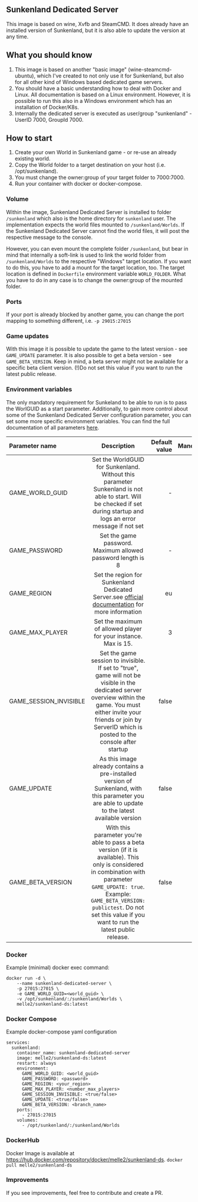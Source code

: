 ## Sunkenland Dedicated Server
This image is based on wine, Xvfb and SteamCMD. It does already have an installed version of Sunkenland, but it is also able to update the version at any time.

## What you should know
1. This image is based on another "basic image" (wine-steamcmd-ubuntu), which I've created to not only use it for Sunkenland, but also for all other kind of Windows based dedicated game servers. 
2. You should have a basic understanding how to deal with Docker and Linux. All documentation is based on a Linux environment. However, it is possible to run this also in a Windows environment which has an installation of Docker/K8s. 
3. Internally the dedicated server is executed as user/group "sunkenland" - UserID 7000, GroupId 7000.

## How to start
1. Create your own World in Sunkenland game - or re-use an already existing world.
2. Copy the World folder to a target destination on your host (i.e. /opt/sunkenland).
3. You must change the owner:group of your target folder to 7000:7000.
4. Run your container with docker or docker-compose.

### Volume
Within the image, Sunkenland Dedicated Server is installed to folder `/sunkenland` which also is the home directory for `sunkenland` user. The implementation expects the world files mounted to `/sunkenland/Worlds`.
If the Sunkenland Dedicated Server cannot find the world files, it will post the respective message to the console.

However, you can even mount the complete folder `/sunkenland`, but bear in mind that internally a soft-link is used to link the world folder from `/sunkenland/Worlds` to the respective "Windows" target location. If you want to do this, you have to add a mount for the target location, too. The target location is defined in `Dockerfile` environment variable `WORLD_FOLDER`. What you have to do in any case is to change the owner:group of the mounted folder.  

### Ports
If your port is already blocked by another game, you can change the port mapping to something different, i.e. `-p 29015:27015`

### Game updates
With this image it is possible to update the game to the latest version - see `GAME_UPDATE` parameter. It is also possible to get a beta version - see `GAME_BETA_VERSION`. Keep in mind, a beta server might not be available for a specific beta client version. (!)Do not set this value if you want to run the latest public release.

### Environment variables
The only mandatory requirement for Sunkeland to be able to run is to pass the WorlGUID as a start parameter. Additionally, to gain more control about some of the Sunkenland Dedicated Server configuration parameter, you can set some more specific environment variables.
You can find the full documentation of all parameters [here](https://www.sunkenlandgame.com/post/dedicated-server-user-manual).

| Parameter name         |                                                                                                                              Description                                                                                                                              | Default value | Mandatory |
|:-----------------------|:---------------------------------------------------------------------------------------------------------------------------------------------------------------------------------------------------------------------------------------------------------------------:|--------------:|----------:|
| GAME_WORLD_GUID        |                                                 Set the WorldGUID for Sunkenland. Without this parameter Sunkenland is not able to start. Will be checked if set during startup and logs an error message if not set                                                  |             - |       yes |
| GAME_PASSWORD          |                                                                                                      Set the game password. Maximum allowed password length is 8                                                                                                      |             - |        no |
| GAME_REGION            |                                                  Set the region for Sunkenland Dedicated Server.see [official documentation](https://www.sunkenlandgame.com/post/dedicated-server-user-manual) for more information                                                   |            eu |        no |
| GAME_MAX_PLAYER        |                                                                                                    Set the maximum of allowed player for your instance. Max is 15.                                                                                                    |             3 |        no |
| GAME_SESSION_INVISIBLE |                 Set the game session to invisible. If set to "true", game will not be visible in the dedicated server overview within the game. You must either invite your friends or join by ServerID which is posted to the console after startup                  |         false |        no |
| GAME_UPDATE            |                                                           As this image already contains a pre-installed version of Sunkenland, with this parameter you are able to update to the latest available version                                                            |         false |        no |
| GAME_BETA_VERSION      | With this parameter you're able to pass a beta version (if it is available). This only is considered in combination with parameter `GAME_UPDATE: true`. Example: `GAME_BETA_VERSION: publictest`. Do not set this value if you want to run the latest public release. |         false |        no |

### Docker
Example (minimal) docker exec command:
```
docker run -d \
	--name sunkenland-dedicated-server \
	-p 27015:27015 \
	-e GAME_WORLD_GUID=<world_guid> \
	-v /opt/sunkenland/:/sunkenland/Worlds \
	melle2/sunkenland-ds:latest
```

### Docker Compose
Example docker-compose yaml configuration
```
services:
  sunkenland:
    container_name: sunkenland-dedicated-server
    image: melle2/sunkenland-ds:latest
    restart: always
    environment:
      GAME_WORLD_GUID: <world_guid>
      GAME_PASSWORD: <password>
      GAME_REGION: <your_region>
      GAME_MAX_PLAYER: <number_max_players>
      GAME_SESSION_INVISIBLE: <true/false>
      GAME_UPDATE: <true/false>
      GAME_BETA_VERSION: <branch_name>
    ports:
      - 27015:27015
    volumes:
      - /opt/sunkenland/:/sunkenland/Worlds
```

### DockerHub
Docker Image is available at https://hub.docker.com/repository/docker/melle2/sunkenland-ds.
`docker pull melle2/sunkenland-ds`

### Improvements
If you see improvements, feel free to contribute and create a PR.